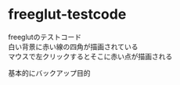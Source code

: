 # freeglut-testcode
freeglutのテストコード  
白い背景に赤い線の四角が描画されている  
マウスで左クリックするとそこに赤い点が描画される  

基本的にバックアップ目的  
